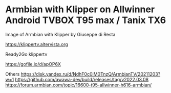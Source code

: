 # Armbian with Klipper on Allwinner Android TVBOX T95 max / Tanix TX6

Image of Armbian with Klipper by Giuseppe di Resta

https://klippertv.altervista.org


Ready2Go klippertv

https://gofile.io/d/apOP6X

Others
https://disk.yandex.ru/d/NdhF0c0iM0TnzQ/ArmbianTV/20211203?w=1
https://github.com/awawa-dev/build/releases/tag/v2022.03.08
https://forum.armbian.com/topic/16600-t95-allwinner-h616-armbian/


